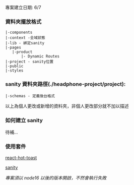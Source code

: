 專案建立日期: 6/7

### 資料夾擺放格式

```
|-components
|-context -全域狀態
|-lib - 綁定sanity
|-pages
   |-product
       |- Dynamic Routes
|-project - sanity位置
|-public
|-styles
```

### sanity 資料夾路徑(./headphone-project/project):

```
|-schemas - 定義後台格式
```

以上為個人更改或新增的資料夾，非個人更改部分就不加以描述

### 如何建立 sanity

待補...

### 使用套件

[react-hot-toast](https://react-hot-toast.com/)

[sanity](https://www.sanity.io/?adgroupid=136984388536&adid=597124016802&gclid=CjwKCAjwtIaVBhBkEiwAsr7-c9isU14_uJLLoU1x-Eag3G4PhNq6sAqjJJGE4wSUh08Ff19DGq-ixRoCaTQQAvD_BwE)

_專案須以 node16 以後的版本開啟，不然會執行失敗_
